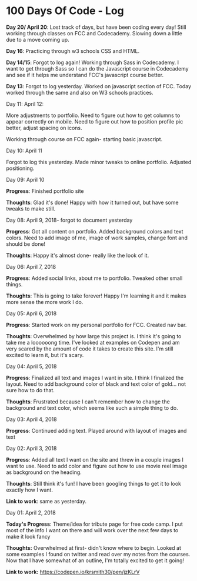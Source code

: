 # 100 Days Of Code - Log

**Day 20/ April 20**: Lost track of days, but have been coding every day! Still working through classes on FCC and Codecademy. Slowing down a little due to a move coming up. 

**Day 16**: Practicing through w3 schools CSS and HTML. 

**Day 14/15**: Forgot to log again! Working through Sass in Codecademy. I want to get through Sass so I can do the Javascript course in Codecademy and see if it helps me understand FCC's javascript course better.

**Day 13**: Forgot to log yesterday. Worked on javascript section of FCC. Today worked through the same and also on W3 schools practices.

Day 11: April 12:

More adjustments to portfolio. Need to figure out how to get columns to appear correctly on mobile. Need to figure out how to position profile pic better, adjust spacing on icons. 

Working through course on FCC again- starting basic javascript.

Day 10: April 11

Forgot to log this yesterday. Made minor tweaks to online portfolio. Adjusted positioning.

Day 09: April 10

**Progress**: Finished portfolio site 

**Thoughts**: Glad it's done! Happy with how it turned out, but have some tweaks to make still. 


Day 08: April 9, 2018- forgot to document yesterday

**Progress**: Got all content on portfolio. Added background colors and text colors. Need to add image of me, image of work samples, change font and should be done! 

**Thoughts**: Happy it's almost done- really like the look of it.

Day 06: April 7, 2018

**Progress**: Added social links, about me to portfolio. Tweaked other small things. 

**Thoughts**: This is going to take forever! Happy I'm learning it and it makes more sense the more work I do. 


Day 05: April 6, 2018

**Progress**: Started work on my personal portfolio for FCC. Created nav bar. 

**Thoughts**: Overwhelmed by how large this project is. I think it's going to take me a loooooong time. I've looked at examples on Codepen and am very scared by the amount of code it takes to create this site. I'm still excited to learn it, but it's scary. 

Day 04: April 5, 2018

**Progress**: Finalized all text and images I want in site. I think I finalized the layout. Need to add background color of black and text color of gold... not sure how to do that. 

**Thoughts**: Frustrated because I can't remember how to change the background and text color, which seems like such a simple thing to do. 

Day 03: April 4, 2018

**Progress**: Continued adding text. Played around with layout of images and text 

Day 02: April 3, 2018 

**Progress**: Added all text I want on the site and threw in a couple images I want to use. Need to add color and figure out how to use movie reel image as background on the heading. 

**Thoughts**: Still think it's fun! I have been googling things to get it to look exactly how I want. 

**Link to work**: same as yesterday. 


Day 01: April 2, 2018 

**Today's Progress**: Theme/idea for tribute page for free code camp. I put most of the info I want on there and will work over the next few days to make it look fancy

**Thoughts:** Overwhelmed at first- didn't know where to begin. Looked at some examples I found on twitter and read over my notes from the courses. Now that I have somewhat of an outline, I'm totally excited to get it going! 

**Link to work:** 
https://codepen.io/krsmith30/pen/jzKLrV 

<!--
Day 1: June 27, Monday
**Today's Progress**: I've gone through many exercises on FreeCodeCamp.
**Thoughts** I've recently started coding, and it's a great feeling when I finally solve an algorithm challenge after a lot of attempts and hours spent.
**Link(s) to work**
1. [Find the Longest Word in a String](https://www.freecodecamp.com/challenges/find-the-longest-word-in-a-string)
2. [Title Case a Sentence](https://www.freecodecamp.com/challenges/title-case-a-sentence) -->

